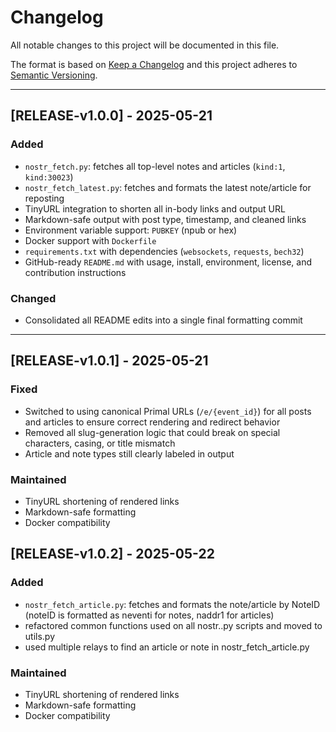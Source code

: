 # Changelog

All notable changes to this project will be documented in this file.

The format is based on [Keep a Changelog](https://keepachangelog.com/en/1.0.0/)
and this project adheres to [Semantic Versioning](https://semver.org/).

---

## [RELEASE-v1.0.0] - 2025-05-21

### Added
- `nostr_fetch.py`: fetches all top-level notes and articles (`kind:1`, `kind:30023`)
- `nostr_fetch_latest.py`: fetches and formats the latest note/article for reposting
- TinyURL integration to shorten all in-body links and output URL
- Markdown-safe output with post type, timestamp, and cleaned links
- Environment variable support: `PUBKEY` (npub or hex)
- Docker support with `Dockerfile`
- `requirements.txt` with dependencies (`websockets`, `requests`, `bech32`)
- GitHub-ready `README.md` with usage, install, environment, license, and contribution instructions

### Changed
- Consolidated all README edits into a single final formatting commit

---

## [RELEASE-v1.0.1] - 2025-05-21

### Fixed
- Switched to using canonical Primal URLs (`/e/{event_id}`) for all posts and articles to ensure correct rendering and redirect behavior
- Removed all slug-generation logic that could break on special characters, casing, or title mismatch
- Article and note types still clearly labeled in output

### Maintained
- TinyURL shortening of rendered links
- Markdown-safe formatting
- Docker compatibility


## [RELEASE-v1.0.2] - 2025-05-22

### Added
- `nostr_fetch_article.py`: fetches and formats the note/article by NoteID (noteID is formatted as neventi for notes, naddr1 for articles)
- refactored common functions used on all nostr..py scripts and moved to utils.py
- used multiple relays to find an article or note in nostr_fetch_article.py

### Maintained
- TinyURL shortening of rendered links
- Markdown-safe formatting
- Docker compatibility


